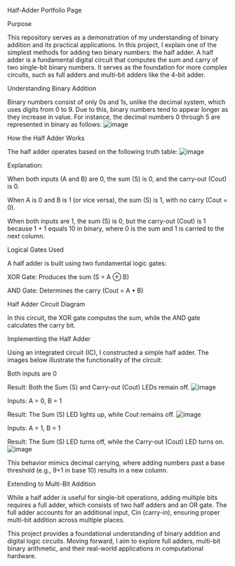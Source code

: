 Half-Adder Portfolio Page

Purpose

This repository serves as a demonstration of my understanding of binary addition and its practical applications. In this project, I explain one of the simplest methods for adding two binary numbers: the half adder. A half adder is a fundamental digital circuit that computes the sum and carry of two single-bit binary numbers. It serves as the foundation for more complex circuits, such as full adders and multi-bit adders like the 4-bit adder.

Understanding Binary Addition

Binary numbers consist of only 0s and 1s, unlike the decimal system, which uses digits from 0 to 9. Due to this, binary numbers tend to appear longer as they increase in value. For instance, the decimal numbers 0 through 5 are represented in binary as follows:
![image](https://github.com/user-attachments/assets/93d3b172-31db-4c09-b26d-acdad6d0299a)

How the Half Adder Works

The half adder operates based on the following truth table:
![image](https://github.com/user-attachments/assets/e97786b2-88af-423b-80cd-e78b4924a869)

Explanation:

When both inputs (A and B) are 0, the sum (S) is 0, and the carry-out (Cout) is 0.

When A is 0 and B is 1 (or vice versa), the sum (S) is 1, with no carry (Cout = 0).

When both inputs are 1, the sum (S) is 0, but the carry-out (Cout) is 1 because 1 + 1 equals 10 in binary, where 0 is the sum and 1 is carried to the next column.

Logical Gates Used

A half adder is built using two fundamental logic gates:

XOR Gate: Produces the sum (S = A ⊕ B)

AND Gate: Determines the carry (Cout = A • B)

Half Adder Circuit Diagram



In this circuit, the XOR gate computes the sum, while the AND gate calculates the carry bit.

Implementing the Half Adder

Using an integrated circuit (IC), I constructed a simple half adder. The images below illustrate the functionality of the circuit:

Both inputs are 0

Result: Both the Sum (S) and Carry-out (Cout) LEDs remain off.
![image](https://github.com/user-attachments/assets/1b183cae-ed01-42e2-b1e4-ca80e59cc629)



Inputs: A = 0, B = 1

Result: The Sum (S) LED lights up, while Cout remains off.
![image](https://github.com/user-attachments/assets/749dd798-74fd-476d-b535-77995e301041)



Inputs: A = 1, B = 1

Result: The Sum (S) LED turns off, while the Carry-out (Cout) LED turns on.
![image](https://github.com/user-attachments/assets/5421077c-4c51-4031-88bb-3d5e0408a69b)



This behavior mimics decimal carrying, where adding numbers past a base threshold (e.g., 9+1 in base 10) results in a new column.

Extending to Multi-Bit Addition

While a half adder is useful for single-bit operations, adding multiple bits requires a full adder, which consists of two half adders and an OR gate. The full adder accounts for an additional input, Cin (carry-in), ensuring proper multi-bit addition across multiple places.

This project provides a foundational understanding of binary addition and digital logic circuits. Moving forward, I aim to explore full adders, multi-bit binary arithmetic, and their real-world applications in computational hardware.

